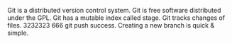 Git is a distributed version control system.
Git is free software distributed under the GPL.
Git has a mutable index called stage.
Git tracks changes of files.
3232323
666
git push success.
Creating a new branch is quick & simple.
